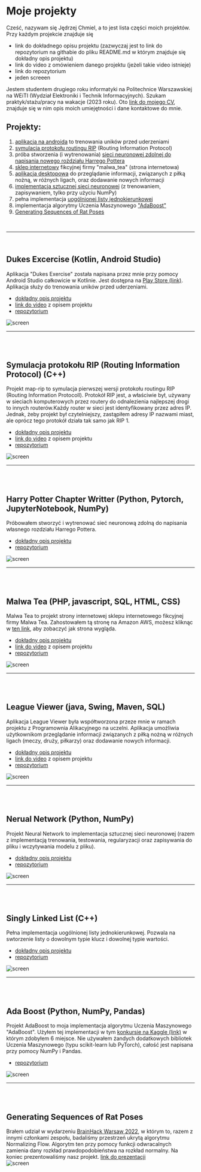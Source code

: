 # Moje projekty

Cześć, nazywam się Jędrzej Chmiel, a to jest lista części moich projektów. Przy każdym projekcie znajduje się
* link do dokładnego opisu projektu (zazwyczaj jest to link do repozytorium na githabie do pliku README.md w którym znajduje się dokładny opis projektu)
* link do video z omówieniem danego projektu (jeżeli takie video istnieje)
* link do repozytorium
* jeden screeen

Jestem studentem drugiego roku informatyki na Politechnice Warszawskiej na WEiTI (Wydział Elektroniki i Technik Informacyjnych). Szukam praktyk/stażu/pracy na wakacje (2023 roku). Oto [link do mojego CV](https://drive.google.com/file/d/1d2u861Vr12w9Q92OCCFbtrSiEFWdw6lo/view?usp=share_link), znajduje się w nim opis moich umiejętności i dane kontaktowe do mnie.


## Projekty:
1. [aplikacja na androida](#dukes-excercise-kotlin-android-studio) to trenowania uników przed uderzeniami
2. [symulacja protokołu routingu RIP](#symulacja-protokołu-rip-routing-information-protocol-c) (Routing Information Protocol)
3. próba stworzenia (i wytrenowania) [sieci neuronowej zdolnej do napisania nowego roździału Harrego Pottera](#harry-potter-chapter-writter-python-pytorch-jupyternotebook-numpy)
5. [sklep internetowy](#malwa-tea-php-javascript-sql-html-css) fikcyjnej firmy "malwa_tea" (strona internetowa)
6. [aplikacja desktopowa](#league-viewer-java-swing-maven-sql) do przeglądanie informacji, związanych z piłką nożną, w różnych ligach, oraz dodawanie nowych informacji
7. [implementacja sztucznej sieci neuronowej](#nerual-network-python-numpy) (z trenowaniem, zapisywaniem, tylko przy użyciu NumPy) 
7. pełna implementacja [uogólnionej listy jednokierunkowej](#singly-linked-list-c)
8. implementacja algorytmy Uczenia Maszynowego ["AdaBoost"](#ada-boost-python-numpy-pandas)
9. [Generating Sequences of Rat Poses](#generating-sequences-of-rat-poses)

<br/>

---

<br/>

## Dukes Excercise (Kotlin, Android Studio)
Aplikacja "Dukes Exercise" została napisana przez mnie przy pomocy Android Studio całkowicie w Kotlinie. Jest dostępna na [Play Store (link)](https://play.google.com/store/apps/details?id=zahenta.dukesexercise). Aplikacja służy do trenowania uników przed uderzeniami.
* [dokładny opis projektu](https://github.com/12jerek34jeremi/DukesExcercise/blob/main/README.md)
* [link do video](https://drive.google.com/file/d/14v1DTA3-rx1C68ehiJzEjY5w-fsN8ktP/view?usp=share_link) z opisem projektu
* [repozytorium](https://github.com/12jerek34jeremi/DukesExcercise)

![screen](img/dukes_excercise1.jpg)

---
<br/><br/>
## Symulacja protokołu RIP (Routing Information Protocol) (C++)
Projekt map-rip to symulacja pierwszej wersji protokołu routingu RIP (Routing Information Protocoll). Protokół RIP jest, a właściwie był, używany w sieciach komputerowych przez routery do odnalezienia najlepszej drogi to innych routerów.Każdy router w sieci jest identyfikowany przez adres IP. Jednak, żeby projekt był czytelniejszy, zastąpiłem adresy IP nazwami miast, ale oprócz tego protokół działa tak samo jak RIP 1.
* [dokładny opis projektu](https://github.com/12jerek34jeremi/map_rip_protocol/blob/main/README.md)
* [link do video](https://drive.google.com/file/d/1wyUm6_Vz_4pqdqQw1XxXmbbhKgX2G-dE/view?usp=share_link) z opisem projektu
* [repozytorium](https://github.com/12jerek34jeremi/map_rip_protocol)

![screen](img/map_rip1.png)

---
<br/><br/>
## Harry Potter Chapter Writter (Python, Pytorch, JupyterNotebook, NumPy)
Próbowałem stworzyć i wytrenować sieć neuronową zdolną do napisania własnego rozdziału Harrego Pottera.
* [dokładny opis projektu](https://github.com/12jerek34jeremi/harry_potter/blob/main/explanation.ipynb)
* [repozytorium](https://github.com/12jerek34jeremi/harry_potter)

![screen](img/harry_potter1.png)

---
<br/><br/>
## Malwa Tea (PHP, javascript, SQL, HTML, CSS)
Malwa Tea to projekt strony internetowej sklepu internetowego fikcyjnej firmy Malwa Tea. Zahostowałem tą stronę na Amazon AWS, możesz kliknąc w [ten link](http://ec2-52-87-229-246.compute-1.amazonaws.com/), aby zobaczyć jak strona wygląda.
* [dokładny opis projektu](https://github.com/12jerek34jeremi/shop2/blob/main/README.md)
* [link do video](https://drive.google.com/file/d/1TIuaRz3wrAIUWZIIjwZIPpy4jEbDsXGx/view?usp=share_link) z opisem projektu
* [repozytorium](https://github.com/12jerek34jeremi/shop2)

![screen](img/malwa_tea2.png)

---
<br/><br/>
## League Viewer (java, Swing, Maven, SQL)
Aplikacja League Viewer była współtworzona przeze mnie w ramach projektu z Programownia Alikacyjnego na uczelni. Aplikacja umożliwia użytkownikom przeglądanie informacji związanych z piłką nożną w różnych ligach (meczy, druży, piłkarzy) oraz dodawanie nowych informacji.
* [dokładny opis projektu](https://github.com/12jerek34jeremi/league_viewer/blob/main/README.md)
* [link do video](https://drive.google.com/file/d/1wyUm6_Vz_4pqdqQw1XxXmbbhKgX2G-dE/view?usp=share_link) z opisem projektu
* [repozytorium](https://github.com/12jerek34jeremi/league_viewer)

![screen](img/league_viewer2.png)

---
<br/><br/>
## Nerual Network (Python, NumPy)
Projekt Neural Network to implementacja sztucznej sieci neuronowej (razem z implementacją trenowania, testowania, regularyzacji oraz zapisywania do pliku i wczytywania modelu z pliku).
* [dokładny opis projektu](https://github.com/12jerek34jeremi/Neural-Network/blob/master/notebook.ipynb)
* [repozytorium](https://github.com/12jerek34jeremi/Neural-Network)

![screen](img/neural_network2.png)

---
<br/><br/>
## Singly Linked List (C++)
Pełna implementacja uogólnionej listy jednokierunkowej. Pozwala na swtorzenie listy o dowolnym typie klucz i dowolnej typie wartości.
* [dokładny opis projektu](https://github.com/12jerek34jeremi/SLL/blob/main/README.md)
* [repozytorium](https://github.com/12jerek34jeremi/SLL)

![screen](img/sll1.png)

---
<br/><br/>
## Ada Boost (Python, NumPy, Pandas)
Projekt AdaBoost to moja implementacja algorytmu Uczenia Maszynowego "AdaBoost". Użyłem tej implementacji w tym [konkursie na Kaggle (link)](https://www.kaggle.com/competitions/knsi-golem-bootcamp2021-competition/leaderboard) w którym zdobyłem 6 miejsce. Nie używałem żandych dodatkowych bibliotek Uczenia Maszynowego (typu scikit-learn lub PyTorch), całość jest napisana przy pomocy NumPy i Pandas.
* [repozytorium](https://github.com/12jerek34jeremi/AdaBoost)

![screen](img/adaboost2.png)

---
<br/><br/>
## Generating Sequences of Rat Poses
Brałem udział w wydarzeniu [BrainHack Warsaw 2022](https://brainhackwarsaw.github.io/), w którym to, razem z
innymi członkami zespołu, badaliśmy przestrzeń ukrytą algorytmu
Normalizing Flow. Algorytm ten przy pomocy funkcji odwracalnych zamienia
dany rozkład prawdopodobieństwa na rozkład normalny. Na koniec prezentowaliśmy nasz projekt. [link do prezentacji](https://docs.google.com/presentation/d/1G820T4yWyVaXoxoKl5m7DvrIJ4RtSjMvb2mgWAeKOYU/edit?usp=sharing)<br/>
![screen](img/brainhack1.png)


